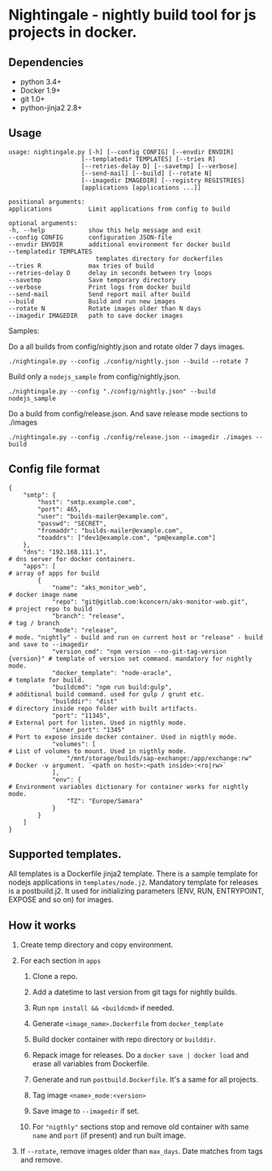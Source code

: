 # Nightingale - nightly build tool for js projects in docker.

## Dependencies

- python 3.4+
- Docker 1.9+
- git 1.0+
- python-jinja2 2.8+

## Usage

    usage: nightingale.py [-h] [--config CONFIG] [--envdir ENVDIR]
                        [--templatedir TEMPLATES] [--tries R]
                        [--retries-delay D] [--savetmp] [--verbose]
                        [--send-mail] [--build] [--rotate N]
                        [--imagedir IMAGEDIR] [--registry REGISTRIES]
                        [applications [applications ...]]

    positional arguments:
    applications          Limit applications from config to build

    optional arguments:
    -h, --help            show this help message and exit
    --config CONFIG       configuration JSON-file
    --envdir ENVDIR       additional environment for docker build
    --templatedir TEMPLATES
                            templates directory for dockerfiles
    --tries R             max tries of build
    --retries-delay D     delay in seconds between try loops
    --savetmp             Save temporary directory
    --verbose             Print logs from docker build
    --send-mail           Send report mail after build
    --build               Build and run new images
    --rotate N            Rotate images older than N days
    --imagedir IMAGEDIR   path to save docker images


Samples:

Do a all builds from config/nightly.json and rotate older 7 days images.

    ./nightingale.py --config ./config/nightly.json --build --rotate 7

Build only a `nodejs_sample` from config/nightly.json.

    ./nightingale.py --config "./config/nightly.json" --build nodejs_sample

Do a build from config/release.json. And save release mode sections to ./images

    ./nightingale.py --config ./config/release.json --imagedir ./images --build

## Config file format

    {
        "smtp": {
            "host": "smtp.example.com",
            "port": 465,
            "user": "builds-mailer@example.com",
            "passwd": "SECRET",
            "fromaddr": "builds-mailer@example.com",
            "toaddrs": ["dev1@example.com", "pm@example.com"]
        },
        "dns": "192.168.111.1",                                             # dns server for docker containers.
        "apps": [                                                           # array of apps for build
            {
                "name": "aks_monitor_web",                                  # docker image name
                "repo": "git@gitlab.com:kconcern/aks-monitor-web.git",      # project repo to build
                "branch": "release",                                        # tag / branch
                "mode": "release",                                          # mode. "nightly" - build and run on current host or "release" - build and save to --imagedir
                "version_cmd": "npm version --no-git-tag-version {version}" # template of version set command. mandatory for nightly mode.
                "docker_template": "node-oracle",                           # template for build.
                "buildcmd": "npm run build:gulp",                           # additional build command. used for gulp / grunt etc.
                "builddir": "dist"                                          # directory inside repo folder with built artifacts.
                "port": "11345",                                            # External port for listen. Used in nigthly mode.
                "inner_port": "1345"                                        # Port to expose inside docker container. Used in nigthly mode.
                "volumes": [                                                # List of volumes to mount. Used in nigthly mode.
                    "/mnt/storage/builds/sap-exchange:/app/exchange:rw"     # Docker -v argument. `<path on host>:<path inside>:<ro|rw>`
                ],
                "env": {                                                    # Environment variables dictionary for container works for nightly mode.
                    "TZ": "Europe/Samara"
                }
            }
        ]
    }

## Supported templates.

All templates is a Dockerfile jinja2 template.
There is a sample template for nodejs applications in `templates/node.j2`.
Mandatory template for releases is a postbuild.j2. It used for initializing parameters (ENV, RUN, ENTRYPOINT, EXPOSE and so on) for images.


## How it works

1. Create temp directory and copy environment.
2. For each section in `apps`

    1. Clone a repo.
    2. Add a datetime to last version from git tags for nightly builds.
    3. Run `npm install && <buildcmd>` if needed.
    4. Generate `<image_name>.Dockerfile` from `docker_template`
    5. Build docker container with repo directory or `builddir`.
    6. Repack image for releases. Do a `docker save | docker load` and erase all variables from Dockerfile.
    7. Generate and run `postbuild.Dockerfile`. It's a same for all projects.
    8. Tag image `<name>_mode:<version>`
    9. Save image to `--imagedir` if set.

    10. For `"nigthly"` sections stop and remove old container with same `name` and `port` (if present) and run built image.

3. If `--rotate`, remove images older than `max_days`. Date matches from tags and remove.

